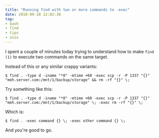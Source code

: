 ```yaml
---
title: "Running find with two or more commands to -exec"
date: 2010-09-28 12:02:38
tag:
- bash
- find
- tips
- unix
---
```

I spent a couple of minutes today trying to understand how to make `find (1)` to execute two commands on the same target.

Instead of this or any similar crappy variants:

    $ find . -type d -iname "*0" -mtime +60 -exec scp -r -P 1337 "{}" "meh.server.com:/mnt/1/backup/storage" && rm -rf "{}" \;

Try something like this:

    $ find . -type d -iname "*0" -mtime +60 -exec scp -r -P 1337 "{}" "meh.server.com:/mnt/1/backup/storage" \; -exec rm -rf "{}" \;

Which is:

    $ find . -exec command {} \; -exec other command {} \;

And you're good to go.
